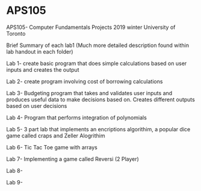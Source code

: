 # APS105
APS105- Computer Fundamentals Projects 2019 winter University of Toronto

Brief Summary of each lab1 (Much more detailed description found within lab handout in each folder)

Lab 1- create basic program that does simple calculations based on user inputs and creates the output

Lab 2- create program involving cost of borrowing calculations

Lab 3- Budgeting program that takes and validates user inputs and produces useful data to make decisions based on. Creates different outputs based on user decisions

Lab 4- Program that performs integration of polynomials 

Lab 5- 3 part lab that implements an encriptions algorithim, a popular dice game called craps and Zeller Alogrithim

Lab 6- Tic Tac Toe game with arrays

Lab 7- Implementing a game called Reversi (2 Player)

Lab 8-

Lab 9-
